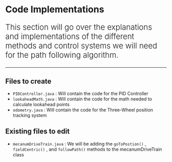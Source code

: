 
# Code Implementations
<p style = "font-weight : 300; font-size : 24px;">
This section will go over the explanations and implementations of the different methods and control systems we will need for the path following algorithm.
</p>

---

## Files to create

- `PIDController.java` : Will contain the code for the PID Controller
- `lookaheadMath.java` : Will contain the code for the math needed to calculate lookahead points
- `odometry.java` : Will contain the code for the Three-Wheel position tracking system



## Existing files to edit

- `mecanumDriveTrain.java` : We will be adding the `goToPostion()` , `fieldCentric()` , and `followPath()` methods to the mecanumDriveTrain class
